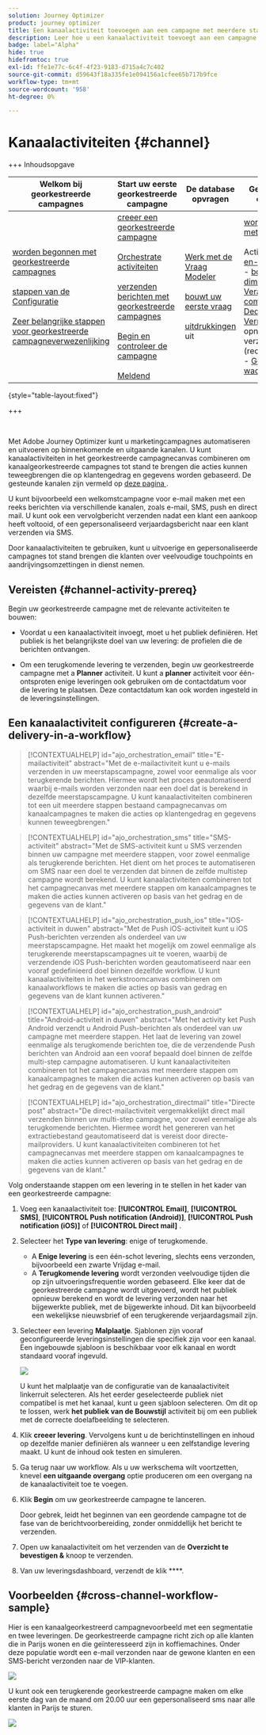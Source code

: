 ```yaml
---
solution: Journey Optimizer
product: journey optimizer
title: Een kanaalactiviteit toevoegen aan een campagne met meerdere stappen
description: Leer hoe u een kanaalactiviteit toevoegt aan een campagne die uit meerdere stappen bestaat
badge: label="Alpha"
hide: true
hidefromtoc: true
exl-id: ffe1e77c-6c4f-4f23-9183-d715a4c7c402
source-git-commit: d59643f18a335fe1e094156a1cfee65b717b9fce
workflow-type: tm+mt
source-wordcount: '958'
ht-degree: 0%

---
```


# Kanaalactiviteiten {#channel}

+++ Inhoudsopgave

| Welkom bij georkestreerde campagnes | Start uw eerste georkestreerde campagne | De database opvragen | Gecontroleerde campagnes |
|---|---|---|---|
| [ worden begonnen met georkestreerde campagnes ](../gs-orchestrated-campaigns.md)<br/><br/>[ stappen van de Configuratie ](../configuration-steps.md)<br/><br/>[ Zeer belangrijke stappen voor georkestreerde campagneverwezenlijking ](../gs-campaign-creation.md) | [ creeer een georkestreerde campagne ](../create-orchestrated-campaign.md)<br/><br/>[ Orchestrate activiteiten ](../orchestrate-activities.md)<br/><br/>[ verzenden berichten met georkestreerde campagnes ](../send-messages.md)<br/><br/>[ Begin en controleer de campagne ](../start-monitor-campaigns.md)<br/><br/>[ Meldend ](../reporting-campaigns.md) | [ Werk met de Vraag Modeler ](../orchestrated-rule-builder.md)<br/><br/>[ bouwt uw eerste vraag ](../build-query.md)<br/><br/>[ uitdrukkingen ](../edit-expressions.md) uit | [ wordt begonnen met activiteiten ](about-activities.md)<br/><br/> Activiteiten:<br/>[ en-sluit zich aan ](and-join.md) - [ bouwt publiek ](build-audience.md) - [ dimensie van de Verandering ](change-dimension.md) - [ combineert ](combine.md) - [ Deduplicatie ](deduplication.md) - [ Verrijking ](enrichment.md) - [ Fork ](fork.md) opnieuw verzoening ](reconciliation.md) - [ Gesplitst ](split.md) - [ wacht ](wait.md)[ |

{style="table-layout:fixed"}

+++

<br/>

Met Adobe Journey Optimizer kunt u marketingcampagnes automatiseren en uitvoeren op binnenkomende en uitgaande kanalen. U kunt kanaalactiviteiten in het georkestreerde campagnecanvas combineren om kanaalgeorkestreerde campagnes tot stand te brengen die acties kunnen teweegbrengen die op klantengedrag en gegevens worden gebaseerd. De gesteunde kanalen zijn vermeld op [ deze pagina ](../../channels/gs-channels.md).

U kunt bijvoorbeeld een welkomstcampagne voor e-mail maken met een reeks berichten via verschillende kanalen, zoals e-mail, SMS, push en direct mail. U kunt ook een vervolgbericht verzenden nadat een klant een aankoop heeft voltooid, of een gepersonaliseerd verjaardagsbericht naar een klant verzenden via SMS.

Door kanaalactiviteiten te gebruiken, kunt u uitvoerige en gepersonaliseerde campagnes tot stand brengen die klanten over veelvoudige touchpoints en aandrijvingsomzettingen in dienst nemen.

## Vereisten {#channel-activity-prereq}

Begin uw georkestreerde campagne met de relevante activiteiten te bouwen:

* Voordat u een kanaalactiviteit invoegt, moet u het publiek definiëren. Het publiek is het belangrijkste doel van uw levering: de profielen die de berichten ontvangen.

* Om een terugkomende levering te verzenden, begin uw georkestreerde campagne met a **Planner** activiteit. U kunt a **planner** activiteit voor één-ontsproten enige leveringen ook gebruiken om de contactdatum voor die levering te plaatsen. Deze contactdatum kan ook worden ingesteld in de leveringsinstellingen.

## Een kanaalactiviteit configureren {#create-a-delivery-in-a-workflow}

>[!CONTEXTUALHELP]
>id="ajo_orchestration_email"
>title="E-mailactiviteit"
>abstract="Met de e-mailactiviteit kunt u e-mails verzenden in uw meerstapscampagne, zowel voor eenmalige als voor terugkerende berichten. Hiermee wordt het proces geautomatiseerd waarbij e-mails worden verzonden naar een doel dat is berekend in dezelfde meerstapscampagne. U kunt kanaalactiviteiten combineren tot een uit meerdere stappen bestaand campagnecanvas om kanaalcampagnes te maken die acties op klantengedrag en gegevens kunnen teweegbrengen."

>[!CONTEXTUALHELP]
>id="ajo_orchestration_sms"
>title="SMS-activiteit"
>abstract="Met de SMS-activiteit kunt u SMS verzenden binnen uw campagne met meerdere stappen, voor zowel eenmalige als terugkerende berichten. Het dient om het proces te automatiseren om SMS naar een doel te verzenden dat binnen de zelfde multistep campagne wordt berekend. U kunt kanaalactiviteiten combineren tot het campagnecanvas met meerdere stappen om kanaalcampagnes te maken die acties kunnen activeren op basis van het gedrag en de gegevens van de klant."

>[!CONTEXTUALHELP]
>id="ajo_orchestration_push_ios"
>title="IOS-activiteit in duwen"
>abstract="Met de Push iOS-activiteit kunt u iOS Push-berichten verzenden als onderdeel van uw meerstapscampagne. Het maakt het mogelijk om zowel eenmalige als terugkerende meerstapscampagnes uit te voeren, waarbij de verzendende iOS Push-berichten worden geautomatiseerd naar een vooraf gedefinieerd doel binnen dezelfde workflow. U kunt kanaalactiviteiten in het werkstroomcanvas combineren om kanaalworkflows te maken die acties op basis van gedrag en gegevens van de klant kunnen activeren."

>[!CONTEXTUALHELP]
>id="ajo_orchestration_push_android"
>title="Android-activiteit in duwen"
>abstract="Met het activity ket Push Android verzendt u Android Push-berichten als onderdeel van uw campagne met meerdere stappen. Het laat de levering van zowel eenmalige als terugkomende berichten toe, die de verzendende Push berichten van Android aan een vooraf bepaald doel binnen de zelfde multi-step campagne automatiseren. U kunt kanaalactiviteiten combineren tot het campagnecanvas met meerdere stappen om kanaalcampagnes te maken die acties kunnen activeren op basis van het gedrag en de gegevens van de klant."

>[!CONTEXTUALHELP]
>id="ajo_orchestration_directmail"
>title="Directe post"
>abstract="De direct-mailactiviteit vergemakkelijkt direct mail verzenden binnen uw multi-step campagne, voor zowel eenmalige als terugkomende berichten. Hiermee wordt het genereren van het extractiebestand geautomatiseerd dat is vereist door directe-mailproviders. U kunt kanaalactiviteiten combineren tot het campagnecanvas met meerdere stappen om kanaalcampagnes te maken die acties kunnen activeren op basis van het gedrag en de gegevens van de klant."

Volg onderstaande stappen om een levering in te stellen in het kader van een georkestreerde campagne:

1. Voeg een kanaalactiviteit toe: **[!UICONTROL Email]**, **[!UICONTROL SMS]**, **[!UICONTROL Push notification (Android)]**, **[!UICONTROL Push notification (iOS)]** of **[!UICONTROL Direct mail]** .

1. Selecteer het **Type van levering**: enige of terugkomende.

   * A **Enige levering** is een één-schot levering, slechts eens verzonden, bijvoorbeeld een zwarte Vrijdag e-mail.
   * A **Terugkomende levering** wordt verzonden veelvoudige tijden die op zijn uitvoeringsfrequentie worden gebaseerd. Elke keer dat de georkestreerde campagne wordt uitgevoerd, wordt het publiek opnieuw berekend en wordt de levering verzonden naar het bijgewerkte publiek, met de bijgewerkte inhoud. Dit kan bijvoorbeeld een wekelijkse nieuwsbrief of een terugkerende verjaardagsmail zijn.

1. Selecteer een levering **Malplaatje**. Sjablonen zijn vooraf geconfigureerde leveringsinstellingen die specifiek zijn voor een kanaal. Een ingebouwde sjabloon is beschikbaar voor elk kanaal en wordt standaard vooraf ingevuld.

   ![](../assets/delivery-activity-in-wf.png)

   U kunt het malplaatje van de configuratie van de kanaalactiviteit linkerruit selecteren. Als het eerder geselecteerde publiek niet compatibel is met het kanaal, kunt u geen sjabloon selecteren. Om dit op te lossen, werk **het publiek van de Bouwstijl** activiteit bij om een publiek met de correcte doelafbeelding te selecteren.

1. Klik **creeer levering**. Vervolgens kunt u de berichtinstellingen en inhoud op dezelfde manier definiëren als wanneer u een zelfstandige levering maakt. U kunt de inhoud ook testen en simuleren.

1. Ga terug naar uw workflow. Als u uw werkschema wilt voortzetten, knevel **een uitgaande overgang** optie produceren om een overgang na de kanaalactiviteit toe te voegen.

1. Klik **Begin** om uw georkestreerde campagne te lanceren.

   Door gebrek, leidt het beginnen van een geordende campagne tot de fase van de berichtvoorbereiding, zonder onmiddellijk het bericht te verzenden.

1. Open uw kanaalactiviteit om het verzenden van de **Overzicht te bevestigen &amp;** knoop te verzenden.

1. Van uw leveringsdashboard, verzendt de klik ****.

## Voorbeelden {#cross-channel-workflow-sample}

Hier is een kanaalgeorkestreerd campagnevoorbeeld met een segmentatie en twee leveringen. De georkestreerde campagne richt zich op alle klanten die in Parijs wonen en die geïnteresseerd zijn in koffiemachines. Onder deze populatie wordt een e-mail verzonden naar de gewone klanten en een SMS-bericht verzonden naar de VIP-klanten.

![](../assets/workflow-channel-example.png)

<!--
description, which use case you can perform (common other activities that you can link before of after the activity)

how to add and configure the activity

example of a configured activity within a workflow
The Email delivery activity allows you to configure the sending an email in a workflow. 

-->

U kunt ook een terugkerende georkestreerde campagne maken om elke eerste dag van de maand om 20.00 uur een gepersonaliseerd sms naar alle klanten in Parijs te sturen.

![](../assets/workflow-channel-example2.png)

<!-- Scheduled emails available?

This can be a single send email and sent just once, or it can be a recurring email.
* Single send emails are standard emails, sent once.
* Recurring emails allow you to send the same email multiple times to different targets over a defined period. You can aggregate the deliveries per period in order to get reports that correspond to your needs.

When linked to a scheduler, you can define recurring emails.
Email recipients are defined upstream of the activity in the same workflow, via an Audience targeting activity.

-->


<!--The message preparation is triggered according to the workflow execution parameters. From the message dashboard, you can select whether to request or not a manual confirmation to send the message (required by default). You can start the workflow manually or place a scheduler activity in the workflow to automate execution.-->
